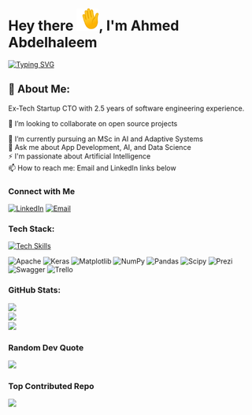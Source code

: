 <h1>Hey there <img src="https://github.com/Ahmed-Sameh-MM/Ahmed-Sameh-MM/blob/main/waving_hand.gif" width="45">, I'm Ahmed Abdelhaleem</h1>

<!--
**TeraByte256/TeraByte256** is a ✨ _special_ ✨ repository because its `README.md` (this file) appears on your GitHub profile.
-->

[![Typing SVG](https://readme-typing-svg.demolab.com?font=Fira+Code&pause=1000&color=00F716&width=435&lines=Your+go-to+Software+Engineer)](https://git.io/typing-svg)

## 🚀 About Me:
Ex-Tech Startup CTO with 2.5 years of software engineering experience.<br>

👯 I’m looking to collaborate on open source projects<br>
<!-- 🔭 I'm seeking an internship or part-time opportunities in AI or Data Science to apply my skills and contribute to impactful projects<br> -->
🌱 I’m currently pursuing an MSc in AI and Adaptive Systems<br>
💬 Ask me about App Development, AI, and Data Science<br>
⚡ I'm passionate about Artificial Intelligence<br>
📫 How to reach me: Email and LinkedIn links below

### Connect with Me

[![LinkedIn](https://skillicons.dev/icons?i=linkedin)](https://www.linkedin.com/in/ahmed-sameh) [![Email](https://skillicons.dev/icons?i=gmail)](mailto:ahmed.sameh2043@gmail.com)

### Tech Stack:
[![Tech Skills](https://skillicons.dev/icons?i=dart,flutter,py,sklearn,c,cs,cpp,html,java,js,latex,md,solidity,aws,azure,firebase,gcp,fastapi,nodejs,opencv,qt,nginx,mongodb,mysql,postgres,sqlite,tensorflow,git,notion,postman,arduino,raspberrypi)](https://skillicons.dev)

![Apache](https://img.shields.io/badge/apache-%23D42029.svg?style=flat&logo=apache&logoColor=white) ![Keras](https://img.shields.io/badge/Keras-%23D00000.svg?style=flat&logo=Keras&logoColor=white) ![Matplotlib](https://img.shields.io/badge/Matplotlib-%23ffffff.svg?style=flat&logo=Matplotlib&logoColor=black) ![NumPy](https://img.shields.io/badge/numpy-%23013243.svg?style=flat&logo=numpy&logoColor=white) ![Pandas](https://img.shields.io/badge/pandas-%23150458.svg?style=flat&logo=pandas&logoColor=white) ![Scipy](https://img.shields.io/badge/SciPy-%230C55A5.svg?style=flat&logo=scipy&logoColor=%white) ![Prezi](https://img.shields.io/badge/Prezi-%23000000.svg?style=flat&logo=Prezi&logoColor=white) ![Swagger](https://img.shields.io/badge/-Swagger-%23Clojure?style=flat&logo=swagger&logoColor=white) ![Trello](https://img.shields.io/badge/Trello-%23026AA7.svg?style=flat&logo=Trello&logoColor=white)

### GitHub Stats:
![](https://github-readme-stats.vercel.app/api?username=Ahmed-Sameh-MM&theme=dark&hide_border=false&include_all_commits=false&count_private=false)<br/>
![](https://github-readme-streak-stats.herokuapp.com/?user=Ahmed-Sameh-MM&theme=dark&hide_border=false)<br/>
![](https://github-readme-stats.vercel.app/api/top-langs/?username=Ahmed-Sameh-MM&theme=dark&hide_border=false&include_all_commits=false&count_private=false&layout=compact)

### Random Dev Quote
![](https://quotes-github-readme.vercel.app/api?type=horizontal&theme=radical)

### Top Contributed Repo
![](https://github-contributor-stats.vercel.app/api?username=Ahmed-Sameh-MM&limit=5&theme=dark&combine_all_yearly_contributions=true)

<!-- Co-created with GPRM (https://gprm.itsvg.in) -->
